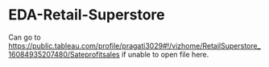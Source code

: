 # EDA-Retail-Superstore
Can go to https://public.tableau.com/profile/pragati3029#!/vizhome/RetailSuperstore_16084935207480/Sateprofitsales if unable to open file here.

